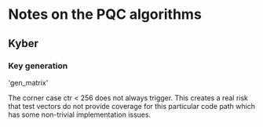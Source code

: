 ﻿# Notes on the PQC algorithms

## Kyber

### Key generation


'gen_matrix'

The corner case ctr < 256 does not always trigger. This creates a real risk that test 
vectors do not provide coverage for this particular code path which has some non-trivial
implementation issues.


